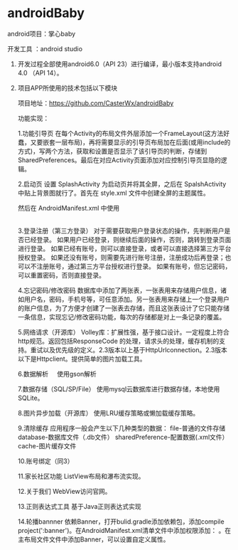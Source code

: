 # androidBaby

android项目：掌心baby

开发工具 ：android studio

1. 开发过程全部使用android6.0（API 23）进行编译，最小版本支持android 4.0 （API 14）。

2. 项目APP所使用的技术包括以下模块		

    项目地址：https://github.com/CasterWx/androidBaby

    功能实现：
      
      1.功能引导页
	在每个Activity的布局文件外层添加一个FrameLayout(这方法好蠢，又要嵌套一层布局)，再将需要显示的引导页布局加在后面(或用include的方式)，写两个方法，获取和设置是否显示了该引导页的判断，存储到SharedPreferences。最后在对应Activity页面添加对应控制引导页显隐的逻辑。
	
      2.启动页
	设置 SplashActivity 为启动页并将其全屏，之后在 SpalshActivity 中贴上背景图就行了。首先在 style.xml 文件中创建全屏的主题属性。

	<style name="AppTheme.NoActionBar">			
		<item name="windowActionBar">false</item>	
		<item name="windowNoTitle">true</item>
	</style>

	<style name="AppTheme.Full" parent="AppTheme.NoActionBar">
		<item name="android:windowFullscreen">true</item>
	</style>
	然后在 AndroidManifest.xml 中使用
	<activity android:name=".SplashActivity" android:theme="@style/AppTheme.Full">
		<intent-filter>								
			<action android:name="android.intent.action.MAIN" />
			<category android:name="android.intent.category.LAUNCHER" />	
		</intent-filter>
	</activity> 
	
      3.登录注册（第三方登录）
	对于需要获取用户登录状态的操作，先判断用户是否已经登录。
	如果用户已经登录，则继续后面的操作，否则，跳转到登录页面进行登录。
	如果已经有账号，则可以直接登录，或者可以直接选择第三方平台授权登录。
	如果还没有账号，则需要先进行账号注册，注册成功后再登录；也可以不注册账号，通过第三方平台授权进行登录。
	如果有账号，但忘记密码，可以重置密码，否则直接登录。

      4.忘记密码/修改密码
	数据库中添加了两张表，一张表用来存储用户信息，诸如用户名，密码，手机号等，可任意添加。另一张表用来存储上一个登录用户的账户信息，为了方便才创建了一张表去存储，而且这张表设计了它只能存储一条信息，实现忘记/修改密码功能，每次的存储都是对上一条记录的覆盖。
	
      5.网络请求（开源库）
	Volley库：扩展性强，基于接口设计。一定程度上符合http规范。返回包括ResponseCode 的处理，请求头的处理，缓存机制的支持。重试以及优先级的定义。2.3版本以上基于HttpUrlconnection。2.3版本以下是Httpclient。提供简单的图片加载工具。
	
      6.数据解析
      	使用gson解析
	
      7.数据存储（SQL/SP/File）
	使用mysql云数据库进行数据存储，本地使用SQLite。
	
      8.图片异步加载（开源库）
	使用LRU缓存策略或懒加载缓存策略。
	
      9.清除缓存
	应用程序一般会产生以下几种类型的数据：
	file-普通的文件存储
	database-数据库文件（.db文件）
	sharedPreference-配置数据(.xml文件）
	cache-图片缓存文件 
	
      10.账号绑定（同3）
      
      11.家长社区功能
	 ListView布局和瀑布流实现。
	 
      12.关于我们
	WebView访问官网。
	
      13.正则表达式工具
	 基于Java正则表达式实现
	 
      14.轮播bannner
 	 依赖Banner，打开bulid.gradle添加依赖包，添加compile project(':banner')。在AndroidManifest.xml清单文件中添加权限添加：<uses-permission android:name="android.permission.INTERNET" /> <uses-permission android:name="android.permission.READ_EXTERNAL_STORAGE" />。在主布局文件文件中添加Banner，可以设置自定义属性。
